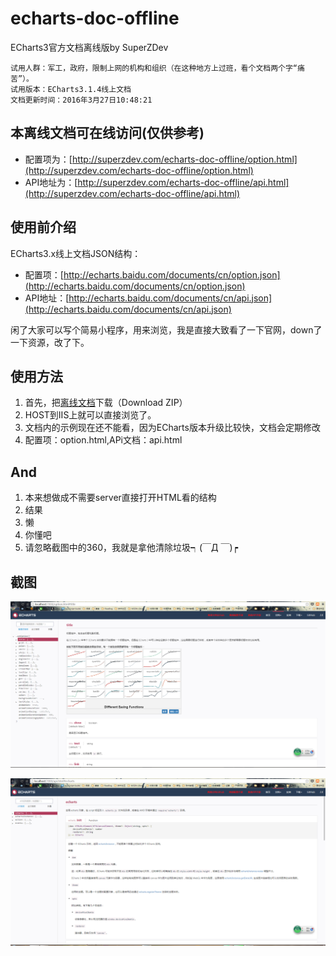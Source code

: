 # echarts-doc-offline
ECharts3官方文档离线版by SuperZDev

	试用人群：军工，政府，限制上网的机构和组织（在这种地方上过班，看个文档两个字“痛苦”）。
	试用版本：ECharts3.1.4线上文档
	文档更新时间：2016年3月27日10:48:21

## 本离线文档可在线访问(仅供参考)
- 配置项为：[http://superzdev.com/echarts-doc-offline/option.html](http://superzdev.com/echarts-doc-offline/option.html)
- API地址为：[http://superzdev.com/echarts-doc-offline/api.html](http://superzdev.com/echarts-doc-offline/api.html)

## 使用前介绍 ##

ECharts3.x线上文档JSON结构：

- 配置项：[http://echarts.baidu.com/documents/cn/option.json](http://echarts.baidu.com/documents/cn/option.json)
- API地址：[http://echarts.baidu.com/documents/cn/api.json](http://echarts.baidu.com/documents/cn/api.json)

闲了大家可以写个简易小程序，用来浏览，我是直接大致看了一下官网，down了一下资源，改了下。


## 使用方法 ##

1. 首先，把[离线文档](https://github.com/SuperZDev/echarts-doc-offline)下载（Download ZIP）
2. HOST到IIS上就可以直接浏览了。
3. 文档内的示例现在还不能看，因为ECharts版本升级比较快，文档会定期修改
4. 配置项：option.html,APi文档：api.html

## And ##

1. 本来想做成不需要server直接打开HTML看的结构
2. 结果
3. 懒
4. 你懂吧
5. 请忽略截图中的360，我就是拿他清除垃圾┑(￣Д ￣)┍

## 截图 ##

![Options](https://raw.githubusercontent.com/SuperZDev/echarts-doc-offline/master/screenshot/option.png)

![Api](https://raw.githubusercontent.com/SuperZDev/echarts-doc-offline/master/screenshot/api.png)
